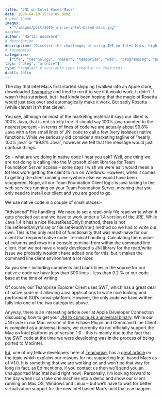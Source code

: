 ```yaml
---
title: "JNI on Intel Based Macs"
date: 2006-04-10T15:18:09.000Z
# post thumb
images:
  - "/images/post/2006-jni-on-intel-based-macs.jpg"
#author
author: "Martin Woodward"
# description
description: "Discover the challenges of using JNI on Intel Macs, highlighting the nuances of Java and native code integration for seamless functionality."
# Taxonomies
categories:
  ["tfs", "technology", "maker", "teamprise", "web", "programming", "personal"]
tags: ["blog", "archive"]
type: "regular" # available type (regular or featured)
draft: false
---
```


The day that Intel Macs first started shipping I walked into an Apple store, downloaded [Teamprise](http://www.teamprise.com/) and tried to run it to see if it would work. It didn’t. I wasn’t that surprised, but I had kinda been hoping that the magic of Rosetta would just take over and automagically make it work. But sadly Rosetta (while clever) isn’t that clever.

You see, although on most of the marketing material it says our client is 100% Java, that is not strictly true. It should say 100% java rounded to the nearest percent – in terms of lines of code we are actually about 99.8% Java with a few small lines of JNI code to call a few (very isolated) native functions. While we seriously did consider a marketing tagline of “nearly 100% java” or “99.8% Java”, however we felt that the message would just confuse things.

So – what are we doing in native code I hear you ask? Well, one thing we are not doing is calling into the Microsoft client libraries for Team Foundation Server access – some days I wish we were as it would mean a lot less work getting the client to run on Windows. However, when it comes to getting the client running everywhere else we would have been scuppered. Nope, all our Team Foundation Client logic is java talking to the web services running on your Team Foundation Server, meaning that you only need to install our client and you are good to go.

We use native code in a couple of small places:-

“Advanced” File handling. We need to set a read-only file read-write when it gets checked out and we have to work under a 1.4 version of the JRE. While Java 1.4 it has a nice file.setReadOnly() method, there is not file.setReadOnly(false) or file.setReadWrite() method so we had to write our own. This is the only real bit of functionality that was must-have for our client that required native code.
Terminal handling. Calculating the number of columns and rows in a console terminal from within the command line client. Had we not have already developed a JNI library for the read/write issue we probably wouldn’t have added one for this, but it makes the command line client environment a lot nicer.

So you see – including comments and blank lines in the source for our native c code we have less than 300 lines – less than 0.2 % or our code base at the time of writing.

Of course, our Teamprise Explorer Client uses SWT, which has a great deal of native code in it allowing Java applications to write nice looking and performant GUI’s cross-platform. However, the only code we have written falls into one of the two categories above.

Anyway, there is an interesting article over at Apple Developer Connection discussing how to get your [JNI to compile as a universal binary](http://developer.apple.com/java/jniuniversal.html). While our JNI code in our Mac version of the Eclipse Plugin and Command Line Client is compiled as a universal binary, we currently do not officially support the Mac on Intel platform as of version 1.0 – this is mainly due to the fact that the SWT code at the time we were developing was in the process of being ported to MacIntel.

[Ed](http://www.edwardthomson.com/blog/), one of my fellow developers here at [Teamprise](http://www.teamprise.com/), has a [great article](http://www.edwardthomson.com/blog/2006/04/teamprise_on_intel_os_x.html) on the topic which explains our reasons for not supporting Intel based Macs as of V1.0. It is something that we are working on and won’t be that way for long (in fact, as Ed mentions, if you contact us then we’ll send you an unsupported MacIntel build right now). Personally, I’m looking forward to the day when I can take one machine into a demo and show our client running on Mac OS, Windows and Linux – but we’ll have to wait for better virtualization support for the new intel based Mac’s until that can happen.
